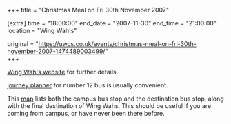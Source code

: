 +++
title = "Christmas Meal on Fri 30th November 2007"

[extra]
time = "18:00:00"
end_date = "2007-11-30"
end_time = "21:00:00"
location = "Wing Wah's"

original = "https://uwcs.co.uk/events/christmas-meal-on-fri-30th-november-2007-1474489003499/"    
+++

[Wing Wah's website](http://www.wingwah.net/restaurant_contact.html) for further details.

[journey planner](http://www.travelinemidlands.co.uk/JourneyPlanner.jsp?vm_Reset_str=true) for number 12 bus is usually convenient.

This [map](http://tinyurl.com/3e2muu) lists both the campus bus stop and the destination bus stop, along with the final destination of Wing Wahs. This should be useful if you are coming from campus, or have never been there before.

